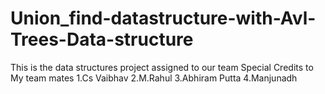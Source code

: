 # Union_find-datastructure-with-Avl-Trees-Data-structure
This is the data structures project assigned to our team 
Special Credits to My team mates
1.Cs Vaibhav
2.M.Rahul
3.Abhiram Putta
4.Manjunadh
